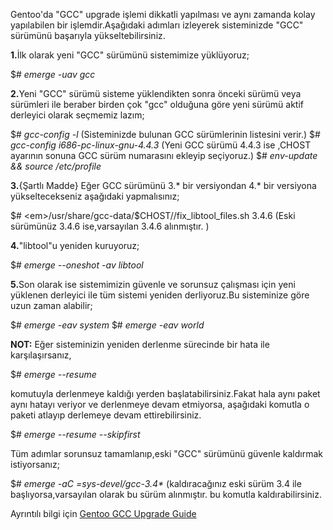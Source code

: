 <html><body><p>Gentoo'da "GCC" upgrade işlemi dikkatli yapılması ve aynı zamanda kolay yapılabilen bir işlemdir.Aşağıdaki adımları izleyerek sisteminizde "GCC" sürümünü başarıyla yükseltebilirsiniz.

<strong>1.</strong>İlk olarak yeni "GCC" sürümünü sistemimize yüklüyoruz;

$# <em>emerge -uav gcc</em>

<strong>2.</strong>Yeni "GCC" sürümü sisteme yüklendikten sonra önceki sürümü veya sürümleri ile beraber birden çok "gcc" olduğuna göre yeni sürümü aktif derleyici olarak seçmemiz lazım;

$# <em>gcc-config -l </em> (Sisteminizde bulunan GCC sürümlerinin listesini verir.)
$# <em>gcc-config i686-pc-linux-gnu-4.4.3</em> (Yeni GCC sürümü 4.4.3 ise ,CHOST ayarının sonuna GCC sürüm numarasını ekleyip seçiyoruz.)
$# <em>env-update &amp;&amp; source /etc/profile</em>

<strong>3.</strong>{Şartlı Madde} Eğer GCC sürümünü 3.* bir versiyondan 4.* bir versiyona yükseltecekseniz aşağıdaki yapmalısınız;

$# <em>/usr/share/gcc-data/$CHOST//fix_libtool_files.sh 3.4.6</em> (Eski sürümünüz 3.4.6 ise,varsayılan 3.4.6 alınmıştır. )

<strong>4.</strong>"libtool"u yeniden kuruyoruz;

$# <em>emerge --oneshot -av libtool</em>

<strong>5.</strong>Son olarak ise sistemimizin güvenle ve sorunsuz çalışması için yeni yüklenen derleyici ile tüm sistemi yeniden derliyoruz.Bu sisteminize göre uzun zaman alabilir;

$# <em>emerge -eav system</em>
$# <em>emerge -eav world</em>

<strong>NOT:</strong> Eğer sisteminizin yeniden derlenme sürecinde bir hata ile karşılaşırsanız,

$# <em>emerge --resume</em>

komutuyla derlenmeye kaldığı yerden başlatabilirsiniz.Fakat hala aynı paket aynı hatayı veriyor ve derlenmeye devam etmiyorsa, aşağıdaki komutla o paketi atlayıp derlemeye devam ettirebilirsiniz.

$# <em>emerge --resume --skipfirst</em>

Tüm adımlar sorunsuz tamamlanıp,eski "GCC" sürümünü güvenle kaldırmak istiyorsanız;

$# <em>emerge -aC =sys-devel/gcc-3.4*</em> (kaldıracağınız eski sürüm 3.4 ile başlıyorsa,varsayılan olarak bu sürüm alınmıştır.
bu komutla kaldırabilirsiniz.

Ayrıntılı bilgi için <a href="http://www.gentoo.org/doc/en/gcc-upgrading.xml">Gentoo GCC Upgrade Guide</a></p></body></html>